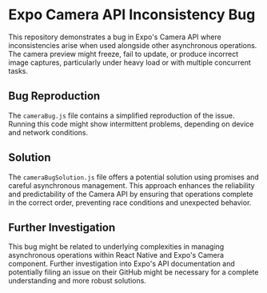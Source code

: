 # Expo Camera API Inconsistency Bug

This repository demonstrates a bug in Expo's Camera API where inconsistencies arise when used alongside other asynchronous operations. The camera preview might freeze, fail to update, or produce incorrect image captures, particularly under heavy load or with multiple concurrent tasks.

## Bug Reproduction

The `cameraBug.js` file contains a simplified reproduction of the issue.  Running this code might show intermittent problems, depending on device and network conditions.

## Solution

The `cameraBugSolution.js` file offers a potential solution using promises and careful asynchronous management. This approach enhances the reliability and predictability of the Camera API by ensuring that operations complete in the correct order, preventing race conditions and unexpected behavior.

## Further Investigation

This bug might be related to underlying complexities in managing asynchronous operations within React Native and Expo's Camera component.  Further investigation into Expo's API documentation and potentially filing an issue on their GitHub might be necessary for a complete understanding and more robust solutions.